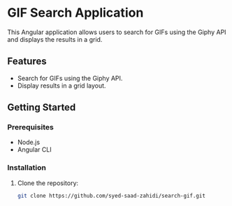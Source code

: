 # GIF Search Application

This Angular application allows users to search for GIFs using the Giphy API and displays the results in a grid.

## Features

- Search for GIFs using the Giphy API.
- Display results in a grid layout.

## Getting Started

### Prerequisites

- Node.js
- Angular CLI

### Installation

1. Clone the repository:

   ```bash
   git clone https://github.com/syed-saad-zahidi/search-gif.git
